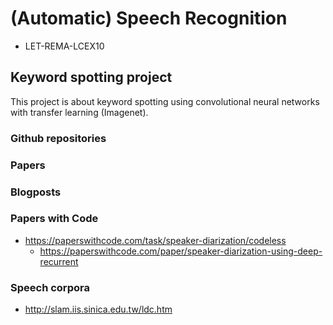 # (Automatic) Speech Recognition 

* LET-REMA-LCEX10


## Keyword spotting project

This project is about keyword spotting using convolutional neural networks with transfer learning (Imagenet). 


### Github repositories



### Papers



### Blogposts



### Papers with Code

* https://paperswithcode.com/task/speaker-diarization/codeless
	* https://paperswithcode.com/paper/speaker-diarization-using-deep-recurrent


### Speech corpora

* http://slam.iis.sinica.edu.tw/ldc.htm